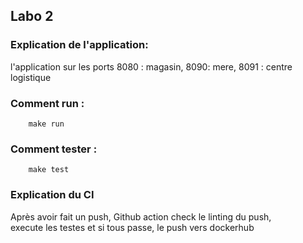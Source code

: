 ## Labo 2

### Explication de l'application:

l'application sur les ports 8080 : magasin, 8090: mere, 8091 : centre logistique

### Comment run :
```
    make run
```

### Comment tester :
```
    make test
```

### Explication du CI
Après avoir fait un push, Github action check le linting du push,<br> execute les testes et si tous passe, le push vers dockerhub